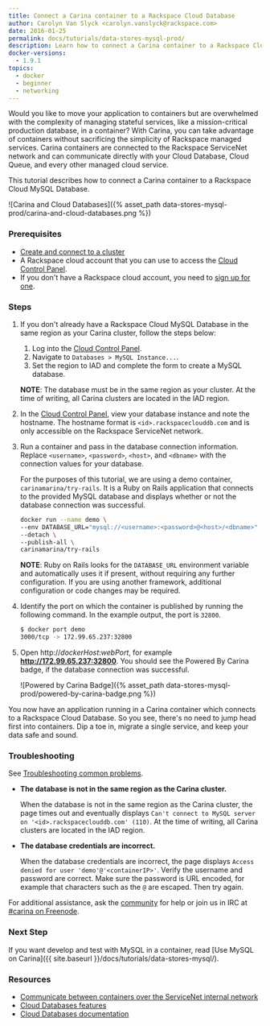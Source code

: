 ```yaml
---
title: Connect a Carina container to a Rackspace Cloud Database
author: Carolyn Van Slyck <carolyn.vanslyck@rackspace.com>
date: 2016-01-25
permalink: docs/tutorials/data-stores-mysql-prod/
description: Learn how to connect a Carina container to a Rackspace Cloud Database and span your infrastructure across both Carina and Rackspace Cloud
docker-versions:
  - 1.9.1
topics:
  - docker
  - beginner
  - networking
---
```


Would you like to move your application to containers but are overwhelmed with the complexity
of managing stateful services, like a mission-critical production database, in a container?
With Carina, you can take advantage of containers without sacrificing the simplicity of
Rackspace managed services. Carina containers are connected to the Rackspace ServiceNet network
and can communicate directly with your Cloud Database, Cloud Queue,
and every other managed cloud service.

This tutorial describes how to connect a Carina container to a Rackspace Cloud MySQL Database.

![Carina and Cloud Databases]({% asset_path data-stores-mysql-prod/carina-and-cloud-databases.png %})

### Prerequisites

* [Create and connect to a cluster](/docs/tutorials/create-connect-cluster/)
* A Rackspace cloud account that you can use to access the [Cloud Control Panel](https://mycloud.rackspace.com/).
 * If you don't have a Rackspace cloud account, you need to [sign up for one](https://www.rackspace.com/cloud).

### Steps

1. If you don't already have a Rackspace Cloud MySQL Database in the same region
    as your Carina cluster, follow the steps below:

    1. Log into the [Cloud Control Panel][control-panel].
    1. Navigate to `Databases > MySQL Instance...`.
    1. Set the region to IAD and complete the form to create a MySQL database.

    **NOTE**: The database must be in the same region as your cluster.
    At the time of writing, all Carina clusters are located in the IAD region.

1. In the [Cloud Control Panel][control-panel], view your database instance
    and note the hostname. The hostname format is `<id>.rackspaceclouddb.com` and
    is only accessible on the Rackspace ServiceNet network.

1. Run a container and pass in the database connection information. Replace
    `<username>`, `<password>`, `<host>`, and `<dbname>` with the connection values
    for your database.

    For the purposes of this tutorial, we are using a demo container, `carinamarina/try-rails`.
    It is a Ruby on Rails application that connects to the provided MySQL database
    and displays whether or not the database connection was successful.

    ```bash
    docker run --name demo \
    --env DATABASE_URL="mysql://<username>:<password>@<host>/<dbname>" \
    --detach \
    --publish-all \
    carinamarina/try-rails
    ```

    **NOTE**: Ruby on Rails looks for the `DATABASE_URL` environment variable and
    automatically uses it if present, without requiring any further configuration.
    If you are using another framework, additional configuration or code changes may be required.

1. Identify the port on which the container is published by running the following command.
    In the example output, the port is `32800`.

    ```bash
    $ docker port demo
    3000/tcp -> 172.99.65.237:32800
    ```

1. Open http://_dockerHost_:_webPort_, for example **http://172.99.65.237:32800**.
    You should see the Powered By Carina badge, if the database connection was successful.

    ![Powered by Carina Badge]({% asset_path data-stores-mysql-prod/powered-by-carina-badge.png %})

You now have an application running in a Carina container which connects to a Rackspace
Cloud Database. So you see, there's no need to jump head first into containers. Dip a toe in, migrate a single service,
and keep your data safe and sound.

### Troubleshooting

See [Troubleshooting common problems]({{site.baseurl}}/docs/troubleshooting/common-problems/).

* **The database is not in the same region as the Carina cluster.**

    When the database is not in the same region as the Carina cluster, the page
    times out and eventually displays `Can't connect to MySQL server on '<id>.rackspaceclouddb.com' (110)`.
    At the time of writing, all Carina clusters are located in the IAD region.

* **The database credentials are incorrect.**

    When the database credentials are incorrect, the page displays `Access denied for user 'demo'@'<containerIP>'`.
    Verify the username and password are correct. Make sure the password is URL encoded,
    for example that characters such as the `@` are escaped. Then try again.

For additional assistance, ask the [community](https://community.getcarina.com/) for help or join us in IRC at [#carina on Freenode](http://webchat.freenode.net/?channels=carina).

### Next Step

If you want develop and test with MySQL in a container, read [Use MySQL on Carina]({{ site.baseurl }}/docs/tutorials/data-stores-mysql/).

### Resources

* [Communicate between containers over the ServiceNet internal network]({{site.baseurl}}/docs/tutorials/servicenet/)
* [Cloud Databases features](http://www.rackspace.com/cloud/databases)
* [Cloud Databases documentation](http://www.rackspace.com/knowledge_center/getting-started/cloud-databases)

[control-panel]: http://mycloud.rackspace.com
